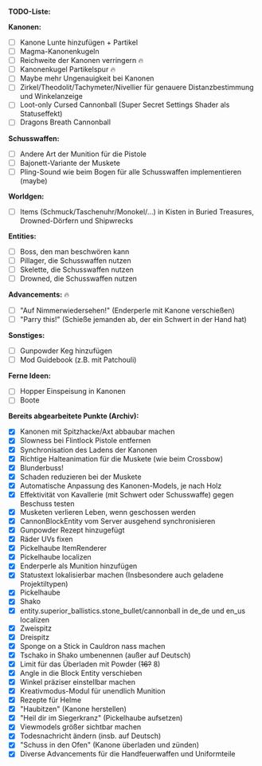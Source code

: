 **TODO-Liste:**

**Kanonen:** 
- [ ] Kanone Lunte hinzufügen + Partikel
- [ ] Magma-Kanonenkugeln
- [ ] Reichweite der Kanonen verringern 🔥
- [ ] Kanonenkugel Partikelspur 🔥
- [ ] Maybe mehr Ungenauigkeit bei Kanonen
- [ ] Zirkel/Theodolit/Tachymeter/Nivellier für genauere Distanzbestimmung und Winkelanzeige
- [ ] Loot-only Cursed Cannonball (Super Secret Settings Shader als Statuseffekt)
- [ ] Dragons Breath Cannonball

**Schusswaffen:**
- [ ] Andere Art der Munition für die Pistole
- [ ] Bajonett-Variante der Muskete
- [ ] Pling-Sound wie beim Bogen für alle Schusswaffen implementieren (maybe)

**Worldgen:** 
- [ ] Items (Schmuck/Taschenuhr/Monokel/...) in Kisten in Buried
      Treasures, Drowned-Dörfern und Shipwrecks

**Entities:** 
- [ ] Boss, den man beschwören kann
- [ ] Pillager, die Schusswaffen nutzen 
- [ ] Skelette, die Schusswaffen nutzen  
- [ ] Drowned, die Schusswaffen
      nutzen

**Advancements:** 🔥
- [ ] "Auf Nimmerwiedersehen!" (Enderperle mit Kanone verschießen)
- [ ] "Parry this!" (Schieße jemanden ab, der ein Schwert in der Hand hat)

**Sonstiges:** 
- [ ] Gunpowder Keg hinzufügen 
- [ ] Mod Guidebook (z.B. mit Patchouli)

**Ferne Ideen:** 
- [ ] Hopper Einspeisung in Kanonen 
- [ ] Boote 

**Bereits abgearbeitete Punkte (Archiv):** 
- [x] Kanonen mit Spitzhacke/Axt abbaubar machen 
- [x] Slowness bei Flintlock Pistole entfernen 
- [x] Synchronisation des Ladens der Kanonen 
- [x] Richtige Halteanimation für die Muskete (wie beim Crossbow) 
- [x] Blunderbuss! 
- [x] Schaden reduzieren bei der Muskete 
- [x] Automatische Anpassung des Kanonen-Models, je nach Holz 
- [x] Effektivität von Kavallerie (mit Schwert oder Schusswaffe) gegen Beschuss testen 
- [x] Musketen verlieren Leben, wenn geschossen werden 
- [x] CannonBlockEntity vom Server ausgehend synchronisieren 
- [x] Gunpowder Rezept hinzugefügt
- [x] Räder UVs fixen 
- [x] Pickelhaube ItemRenderer
- [x] Pickelhaube localizen
- [x] Enderperle als Munition hinzufügen
- [x] Statustext lokalisierbar machen (Insbesondere auch geladene Projektiltypen)
- [x] Pickelhaube
- [x] Shako
- [x] entity.superior_ballistics.stone_bullet/cannonball in de_de und en_us localizen
- [x] Zweispitz
- [x] Dreispitz
- [x] Sponge on a Stick in Cauldron nass machen
- [x] Tschako in Shako umbenennen (außer auf Deutsch)
- [x] Limit für das Überladen mit Powder (~~16?~~ 8) 
- [x] Angle in die Block Entity verschieben
- [x] Winkel präziser einstellbar machen
- [x] Kreativmodus-Modul für unendlich Munition
- [x] Rezepte für Helme
- [x] "Haubitzen" (Kanone herstellen)
- [x] "Heil dir im Siegerkranz" (Pickelhaube aufsetzen)
- [x] Viewmodels größer sichtbar machen
- [x] Todesnachricht ändern (insb. auf Deutsch)
- [x] "Schuss in den Ofen" (Kanone überladen und zünden)
- [x] Diverse Advancements für die Handfeuerwaffen und Uniformteile
